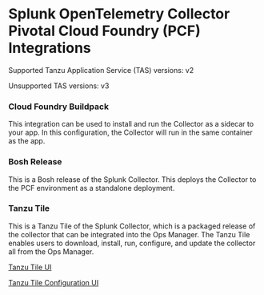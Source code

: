 # Splunk OpenTelemetry Collector Pivotal Cloud Foundry (PCF) Integrations

Supported Tanzu Application Service (TAS) versions: v2

Unsupported TAS versions: v3

### Cloud Foundry Buildpack

This integration can be used to install and run the Collector as a sidecar to your app.
In this configuration, the Collector will run in the same container as the app.

### Bosh Release

This is a Bosh release of the Splunk Collector. This deploys the Collector to the PCF
environment as a standalone deployment.

### Tanzu Tile

This is a Tanzu Tile of the Splunk Collector, which is a packaged release of the collector
that can be integrated into the Ops Manager. The Tanzu Tile enables users to download, install,
run, configure, and update the collector all from the Ops Manager.

[Tanzu Tile UI](./tile/resources/tanzu_tile_in_ops_mgr.png)

[Tanzu Tile Configuration UI](./tile/resources/tanzu_tile_config_options.png)